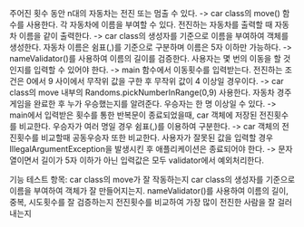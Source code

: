 주어진 횟수 동안 n대의 자동차는 전진 또는 멈출 수 있다.
-> car class의 move() 함수를 사용한다. 
각 자동차에 이름을 부여할 수 있다. 전진하는 자동차를 출력할 때 자동차 이름을 같이 출력한다.
-> car class의 생성자를 기준으로 이름을 부여하여 객체를 생성한다.
자동차 이름은 쉼표(,)를 기준으로 구분하며 이름은 5자 이하만 가능하다.
-> nameValidator()를 사용하여 이름의 길이를 검증한다.
사용자는 몇 번의 이동을 할 것인지를 입력할 수 있어야 한다.
-> main 함수에서 이동횟수를 입력받는다.
전진하는 조건은 0에서 9 사이에서 무작위 값을 구한 후 무작위 값이 4 이상일 경우이다.
-> car class의 move 내부의 Randoms.pickNumberInRange(0,9) 사용한다. 
자동차 경주 게임을 완료한 후 누가 우승했는지를 알려준다. 우승자는 한 명 이상일 수 있다.
-> main에서 입력받은 횟수를 통한 반복문이 종료되었을때, car 객체에 저장된 전진횟수를 비교한다.
우승자가 여러 명일 경우 쉼표(,)를 이용하여 구분한다.
-> car 객체의 전진횟수를 비교할때 공동우승자 또한 비교한다.
사용자가 잘못된 값을 입력할 경우 IllegalArgumentException을 발생시킨 후 애플리케이션은 종료되어야 한다.
-> 문자열이면서 길이가 5자 이하가 아닌 입력값은 모두 validator에서 예외처리한다.

기능 테스트 항목:
car class의 move가 잘 작동하는지
car class의 생성자를 기준으로 이름을 부여하여 객체가 잘 만들어지는지.
nameValidator()를 사용하여 이름의 길이, 중복, 시도횟수를 잘 검증하는지
전진횟수를 비교하여 가장 많이 전진한 사람을 잘 걸러내는지



